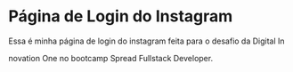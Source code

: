 # Página de Login do Instagram 



Essa é minha página de login do instagram feita para o desafio da Digital In

novation One no bootcamp Spread Fullstack Developer.

